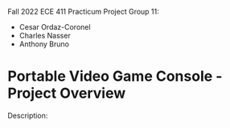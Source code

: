 Fall 2022 ECE 411 Practicum Project 
Group 11: 
* Cesar Ordaz-Coronel
* Charles Nasser
* Anthony Bruno

# Portable Video Game Console - Project Overview
Description: 
